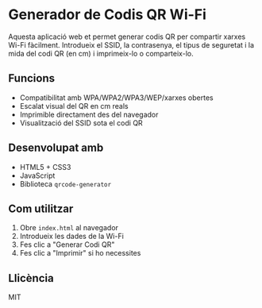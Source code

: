 # Generador de Codis QR Wi-Fi

Aquesta aplicació web et permet generar codis QR per compartir xarxes Wi-Fi fàcilment. Introdueix el SSID, la contrasenya, el tipus de seguretat i la mida del codi QR (en cm) i imprimeix-lo o comparteix-lo.

## Funcions

- Compatibilitat amb WPA/WPA2/WPA3/WEP/xarxes obertes
- Escalat visual del QR en cm reals
- Imprimible directament des del navegador
- Visualització del SSID sota el codi QR

## Desenvolupat amb

- HTML5 + CSS3
- JavaScript
- Biblioteca `qrcode-generator`

## Com utilitzar

1. Obre `index.html` al navegador
2. Introdueix les dades de la Wi-Fi
3. Fes clic a "Generar Codi QR"
4. Fes clic a "Imprimir" si ho necessites

## Llicència

MIT
